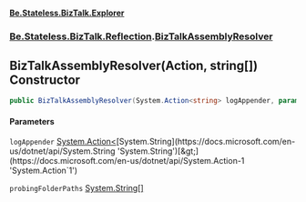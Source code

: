#### [Be.Stateless.BizTalk.Explorer](README.md 'README')
### [Be.Stateless.BizTalk.Reflection](Be.Stateless.BizTalk.Reflection.md 'Be.Stateless.BizTalk.Reflection').[BizTalkAssemblyResolver](BizTalkAssemblyResolver.md 'Be.Stateless.BizTalk.Reflection.BizTalkAssemblyResolver')

## BizTalkAssemblyResolver(Action<string>, string[]) Constructor

```csharp
public BizTalkAssemblyResolver(System.Action<string> logAppender, params string[] probingFolderPaths);
```
#### Parameters

<a name='Be.Stateless.BizTalk.Reflection.BizTalkAssemblyResolver.BizTalkAssemblyResolver(System.Action_string_,string[]).logAppender'></a>

`logAppender` [System.Action&lt;](https://docs.microsoft.com/en-us/dotnet/api/System.Action-1 'System.Action`1')[System.String](https://docs.microsoft.com/en-us/dotnet/api/System.String 'System.String')[&gt;](https://docs.microsoft.com/en-us/dotnet/api/System.Action-1 'System.Action`1')

<a name='Be.Stateless.BizTalk.Reflection.BizTalkAssemblyResolver.BizTalkAssemblyResolver(System.Action_string_,string[]).probingFolderPaths'></a>

`probingFolderPaths` [System.String](https://docs.microsoft.com/en-us/dotnet/api/System.String 'System.String')[[]](https://docs.microsoft.com/en-us/dotnet/api/System.Array 'System.Array')